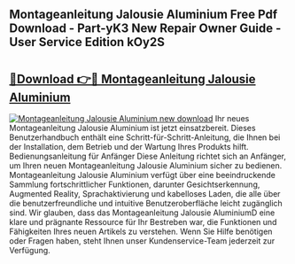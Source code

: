 ## Montageanleitung Jalousie Aluminium Free Pdf Download - Part-yK3 New Repair Owner Guide - User Service Edition kOy2S

# <h2><a href="http://df7e4c3.blite.top/?on=Montageanleitung+Jalousie+Aluminium">🔗Download 👉🔴 Montageanleitung Jalousie Aluminium</a></h2>

[![Montageanleitung Jalousie Aluminium new download](https://i.imgur.com/lujVjoI.png)](http://df7e4c3.blite.top/?on=Montageanleitung+Jalousie+Aluminium)
Ihr neues Montageanleitung Jalousie Aluminium ist jetzt einsatzbereit. Dieses Benutzerhandbuch enthält eine Schritt-für-Schritt-Anleitung, die Ihnen bei der Installation, dem Betrieb und der Wartung Ihres Produkts hilft. Bedienungsanleitung für Anfänger Diese Anleitung richtet sich an Anfänger, um Ihren neuen Montageanleitung Jalousie Aluminium sicher zu bedienen. Montageanleitung Jalousie Aluminium verfügt über eine beeindruckende Sammlung fortschrittlicher Funktionen, darunter Gesichtserkennung, Augmented Reality, Sprachaktivierung und kabelloses Laden, die alle über die benutzerfreundliche und intuitive Benutzeroberfläche leicht zugänglich sind. Wir glauben, dass das Montageanleitung Jalousie AluminiumD eine klare und prägnante Ressource für Ihr Bestreben war, die Funktionen und Fähigkeiten Ihres neuen Artikels zu verstehen. Wenn Sie Hilfe benötigen oder Fragen haben, steht Ihnen unser Kundenservice-Team jederzeit zur Verfügung.
